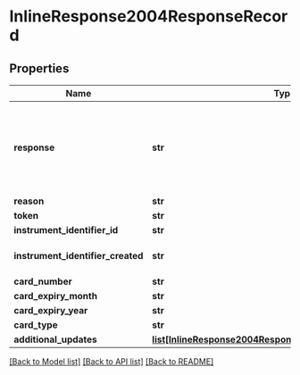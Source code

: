 # InlineResponse2004ResponseRecord

## Properties
Name | Type | Description | Notes
------------ | ------------- | ------------- | -------------
**response** | **str** | Valid Values:   * NAN   * NED   * ACL   * CCH   * CUR   * NUP   * UNA   * ERR   * DEC  | [optional] 
**reason** | **str** |  | [optional] 
**token** | **str** |  | [optional] 
**instrument_identifier_id** | **str** |  | [optional] 
**instrument_identifier_created** | **str** | Valid Values:   * true   * false  | [optional] 
**card_number** | **str** |  | [optional] 
**card_expiry_month** | **str** |  | [optional] 
**card_expiry_year** | **str** |  | [optional] 
**card_type** | **str** |  | [optional] 
**additional_updates** | [**list[InlineResponse2004ResponseRecordAdditionalUpdates]**](InlineResponse2004ResponseRecordAdditionalUpdates.md) |  | [optional] 

[[Back to Model list]](../README.md#documentation-for-models) [[Back to API list]](../README.md#documentation-for-api-endpoints) [[Back to README]](../README.md)


